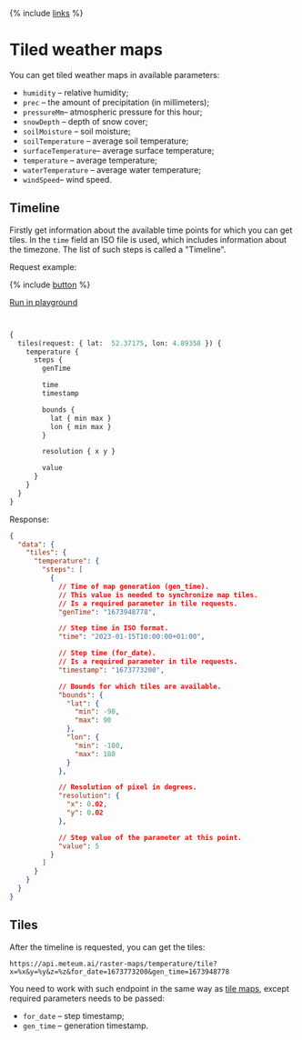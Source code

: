 {% include [links](../../../_includes/links.md) %}

# Tiled weather maps

You can get tiled weather maps in available parameters:

- `humidity` – relative humidity;
- `prec` – the amount of precipitation (in millimeters);
- `pressureMm`– atmospheric pressure for this hour;
- `snowDepth` – depth of snow cover;
- `soilMoisture` – soil moisture;
- `soilTemperature` – average soil temperature;
- `surfaceTemperature`– average surface temperature;
- `temperature` – average temperature;
- `waterTemperature` – average water temperature;
- `windSpeed`– wind speed.

## Timeline

Firstly get information about the available time points for which you can get tiles. In the `time` field an ISO file is used, which includes information about the timezone. The list of such steps is called a "Timeline".

Request example:

{% include [button](../../../_includes/button.md) %}
<div class="button-container">
    <a target="_blank" href="http://bit.ly/3XRUjoF">Run in playground</a>
</div>

```graphql


{
  tiles(request: { lat:  52.37175, lon: 4.89358 }) {
    temperature {
      steps {
        genTime

        time
        timestamp

        bounds {
          lat { min max }
          lon { min max }
        }

        resolution { x y }

        value
      }
    }
  }
}
```

Response:

```json
{
  "data": {
    "tiles": {
      "temperature": {
        "steps": [
          {
            // Time of map generation (gen_time).
            // This value is needed to synchronize map tiles.
            // Is a required parameter in tile requests.
            "genTime": "1673948778",

            // Step time in ISO format.
            "time": "2023-01-15T10:00:00+01:00",

            // Step time (for_date).
            // Is a required parameter in tile requests.
            "timestamp": "1673773200",

            // Bounds for which tiles are available.
            "bounds": {
              "lat": {
                "min": -90,
                "max": 90
              },
              "lon": {
                "min": -180,
                "max": 180
              }
            },

            // Resolution of pixel in degrees.
            "resolution": {
              "x": 0.02,
              "y": 0.02
            },

            // Step value of the parameter at this point.
            "value": 5
          }
        ]
      }
    }
  }
}
```

## Tiles

After the timeline is requested, you can get the tiles:

```
https://api.meteum.ai/raster-maps/temperature/tile?x=%x&y=%y&z=%z&for_date=1673773200&gen_time=1673948778
```

You need to work with such endpoint in the same way as [tile maps](https://en.wikipedia.org/wiki/Tiled_web_map), except required parameters needs to be passed:

* `for_date` – step timestamp;
* `gen_time` – generation timestamp.
